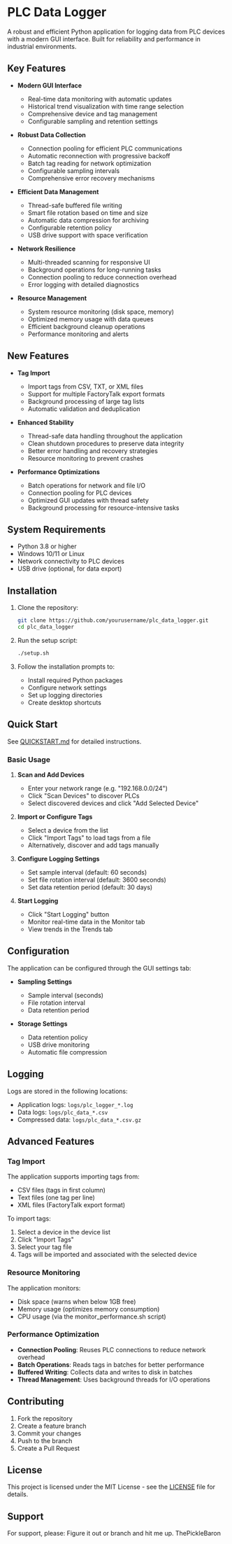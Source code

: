 # PLC Data Logger

A robust and efficient Python application for logging data from PLC devices with a modern GUI interface. Built for reliability and performance in industrial environments.

## Key Features

- **Modern GUI Interface**
  - Real-time data monitoring with automatic updates
  - Historical trend visualization with time range selection
  - Comprehensive device and tag management
  - Configurable sampling and retention settings

- **Robust Data Collection**
  - Connection pooling for efficient PLC communications
  - Automatic reconnection with progressive backoff
  - Batch tag reading for network optimization
  - Configurable sampling intervals
  - Comprehensive error recovery mechanisms

- **Efficient Data Management**
  - Thread-safe buffered file writing
  - Smart file rotation based on time and size
  - Automatic data compression for archiving
  - Configurable retention policy
  - USB drive support with space verification

- **Network Resilience**
  - Multi-threaded scanning for responsive UI
  - Background operations for long-running tasks
  - Connection pooling to reduce connection overhead
  - Error logging with detailed diagnostics

- **Resource Management**
  - System resource monitoring (disk space, memory)
  - Optimized memory usage with data queues
  - Efficient background cleanup operations
  - Performance monitoring and alerts

## New Features

- **Tag Import**
  - Import tags from CSV, TXT, or XML files
  - Support for multiple FactoryTalk export formats
  - Background processing of large tag lists
  - Automatic validation and deduplication

- **Enhanced Stability**
  - Thread-safe data handling throughout the application
  - Clean shutdown procedures to preserve data integrity
  - Better error handling and recovery strategies
  - Resource monitoring to prevent crashes

- **Performance Optimizations**
  - Batch operations for network and file I/O
  - Connection pooling for PLC devices
  - Optimized GUI updates with thread safety
  - Background processing for resource-intensive tasks

## System Requirements

- Python 3.8 or higher
- Windows 10/11 or Linux
- Network connectivity to PLC devices
- USB drive (optional, for data export)

## Installation

1. Clone the repository:
   ```bash
   git clone https://github.com/yourusername/plc_data_logger.git
   cd plc_data_logger
   ```

2. Run the setup script:
   ```bash
   ./setup.sh
   ```

3. Follow the installation prompts to:
   - Install required Python packages
   - Configure network settings
   - Set up logging directories
   - Create desktop shortcuts

## Quick Start

See [QUICKSTART.md](QUICKSTART.md) for detailed instructions.

### Basic Usage

1. **Scan and Add Devices**
   - Enter your network range (e.g. "192.168.0.0/24")
   - Click "Scan Devices" to discover PLCs
   - Select discovered devices and click "Add Selected Device"

2. **Import or Configure Tags**
   - Select a device from the list
   - Click "Import Tags" to load tags from a file
   - Alternatively, discover and add tags manually

3. **Configure Logging Settings**
   - Set sample interval (default: 60 seconds)
   - Set file rotation interval (default: 3600 seconds)
   - Set data retention period (default: 30 days)

4. **Start Logging**
   - Click "Start Logging" button
   - Monitor real-time data in the Monitor tab
   - View trends in the Trends tab

## Configuration

The application can be configured through the GUI settings tab:

- **Sampling Settings**
  - Sample interval (seconds)
  - File rotation interval
  - Data retention period

- **Storage Settings**
  - Data retention policy
  - USB drive monitoring
  - Automatic file compression

## Logging

Logs are stored in the following locations:
- Application logs: `logs/plc_logger_*.log`
- Data logs: `logs/plc_data_*.csv`
- Compressed data: `logs/plc_data_*.csv.gz`

## Advanced Features

### Tag Import

The application supports importing tags from:
- CSV files (tags in first column)
- Text files (one tag per line)
- XML files (FactoryTalk export format)

To import tags:
1. Select a device in the device list
2. Click "Import Tags"
3. Select your tag file
4. Tags will be imported and associated with the selected device

### Resource Monitoring

The application monitors:
- Disk space (warns when below 1GB free)
- Memory usage (optimizes memory consumption)
- CPU usage (via the monitor_performance.sh script)

### Performance Optimization

- **Connection Pooling**: Reuses PLC connections to reduce network overhead
- **Batch Operations**: Reads tags in batches for better performance
- **Buffered Writing**: Collects data and writes to disk in batches
- **Thread Management**: Uses background threads for I/O operations



## Contributing

1. Fork the repository
2. Create a feature branch
3. Commit your changes
4. Push to the branch
5. Create a Pull Request

## License

This project is licensed under the MIT License - see the [LICENSE](LICENSE) file for details.

## Support

For support, please:
Figure it out or branch and hit me up.
ThePickleBaron 

